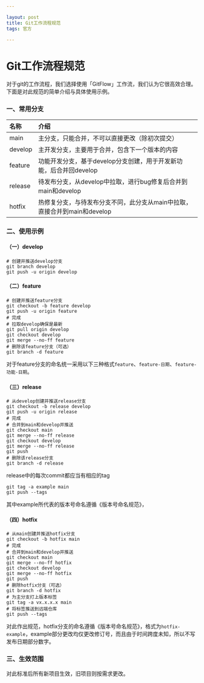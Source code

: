 ```yaml
---

layout: post
title: Git工作流程规范
tags: 官方

---
```


# Git工作流程规范

对于git的工作流程，我们选择使用「GitFlow」工作流，我们认为它很高效合理。下面是对此规范的简单介绍与具体使用示例。

### 一、常用分支

| 名称      | 介绍                                           |
|:------- |:-------------------------------------------- |
| main    | 主分支，只能合并，不可以直接更改（除初次提交）                      |
| develop | 主开发分支，主要用于合并，包含下一个版本的内容                      |
| feature | 功能开发分支，基于develop分支创建，用于开发新功能，后合并回develop     |
| release | 待发布分支，从develop中拉取，进行bug修复后合并到main和develop    |
| hotfix  | 热修复分支，与待发布分支不同，此分支从main中拉取，直接合并到main和develop |

### 二、使用示例

#### （一）develop

```git
# 创建并推送develop分支
git branch develop
git push -u origin develop
```

#### （二）feature

```git
# 创建并推送feature分支
git checkout -b feature develop
git push -u origin feature
# 完成
# 拉取develop确保是最新
git pull origin develop
git checkout develop
git merge --no-ff feature
# 删除该feature分支（可选）
git branch -d feature
```

对于feature分支的命名统一采用以下三种格式`feature`、`feature-日期`、`feature-功能-日期`。

#### （三）release

```git
# 从develop创建并推送release分支
git checkout -b release develop
git push -u origin release
# 完成
# 合并到main和develop并推送
git checkout main
git merge --no-ff release
git checkout develop
git merge --no-ff release
git push
# 删除该release分支
git branch -d release
```

release中的每次commit都应当有相应的tag

```git
git tag -a example main
git push --tags
```

其中example所代表的版本号命名遵循《版本号命名规范》，

#### （四）hotfix

```git
# 从main创建并推送hotfix分支
git checkout -b hotfix main
# 完成
# 合并到main和develop并推送
git checkout main
git merge --no-ff hotfix
git checkout develop
git merge --no-ff hotfix
git push
# 删除hotfix分支（可选）
git branch -d hotfix
# 为主分支打上版本标签
git tag -a vx.x.x.x main
# 将标签推送到远端仓库
git push --tags
```

对此作出规范，hotfix分支的命名遵循《版本号命名规范》，格式为`hotfix-example`，example部分更改均仅更改修订号，而且由于时间跨度未知，所以不写发布日期部分数字。

### 三、生效范围

对此标准后所有新项目生效，旧项目则按需求更改。
